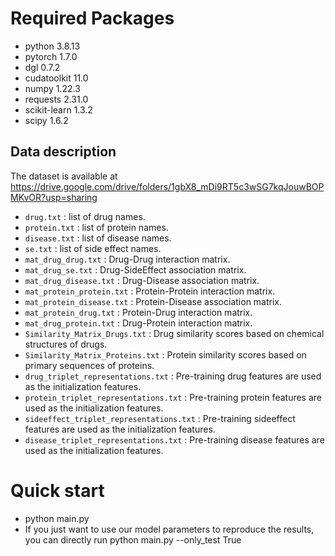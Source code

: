 # Required Packages

- python 3.8.13
- pytorch 1.7.0
- dgl 0.7.2
- cudatoolkit 11.0
- numpy 1.22.3
- requests 2.31.0
- scikit-learn 1.3.2
- scipy 1.6.2



## Data description

The dataset is available at https://drive.google.com/drive/folders/1gbX8_mDi9RT5c3wSG7kqJouwBOPMKvOR?usp=sharing

- `drug.txt` : list of drug names.
- `protein.txt` : list of protein names.
- `disease.txt` : list of disease names.
- `se.txt` : list of side effect names.
- `mat_drug_drug.txt` : Drug-Drug interaction matrix.
- `mat_drug_se.txt` : Drug-SideEffect association matrix.
- `mat_drug_disease.txt` : Drug-Disease association matrix.
- `mat_protein_protein.txt` : Protein-Protein interaction matrix.
- `mat_protein_disease.txt` : Protein-Disease association matrix.
- `mat_protein_drug.txt` : Protein-Drug interaction matrix.
- `mat_drug_protein.txt` : Drug-Protein interaction matrix.
- `Similarity_Matrix_Drugs.txt` : Drug similarity scores based on chemical structures of drugs.
- `Similarity_Matrix_Proteins.txt` : Protein similarity scores based on primary sequences of proteins.
- `drug_triplet_representations.txt` : Pre-training drug features are used as the initialization features.
- `protein_triplet_representations.txt` : Pre-training protein features are used as the initialization features.
- `sideeffect_triplet_representations.txt` : Pre-training sideeffect features are used as the initialization features.
- `disease_triplet_representations.txt` : Pre-training disease features are used as the initialization features.



# Quick start

- python main.py
- If you just want to use our model parameters to reproduce the results, you can directly run
  python main.py --only_test True


